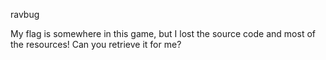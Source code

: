 ravbug

My flag is somewhere in this game, but I lost the source code and most of the resources! Can you retrieve it for me?
